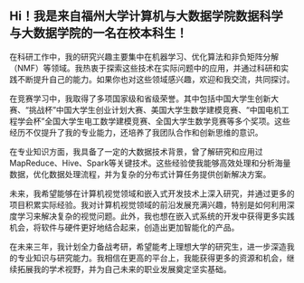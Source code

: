 ## Hi！我是来自福州大学计算机与大数据学院数据科学与大数据学院的一名在校本科生！

在科研工作中，我的研究兴趣主要集中在机器学习、优化算法和非负矩阵分解（NMF）等领域。我热衷于探索这些技术在实际问题中的应用，并通过科研和实践不断提升自己的能力。如果你也对这些领域感兴趣，欢迎和我交流，共同探讨。

在竞赛学习中，我取得了多项国家级和省级荣誉。其中包括中国大学生创新大赛、“挑战杯”中国大学生创业计划大赛、美国大学生数学建模竞赛、“中国电机工程学会杯”全国大学生电工数学建模竞赛、全国大学生数学竞赛等多个奖项。这些经历不仅提升了我的专业能力，还培养了我团队合作和创新思维的意识。

在专业知识方面，我具备了一定的大数据技术背景，曾了解研究和应用过MapReduce、Hive、Spark等关键技术。这些经验使我能够高效处理和分析海量数据，优化数据处理流程，并为复杂的分布式计算任务提供创新解决方案。

未来，我希望能够在计算机视觉领域和嵌入式开发技术上深入研究，并通过更多的项目积累实际经验。我对计算机视觉领域的前沿发展充满兴趣，特别是如何利用深度学习来解决复杂的视觉问题。此外，我也想在嵌入式系统的开发中获得更多实践机会，将软件与硬件更好地结合起来，创造出更加智能化的产品。

在未来三年，我计划全力备战考研，希望能考上理想大学的研究生，进一步深造我的专业知识与研究能力。我相信在更高的平台上，我能获得更多的资源和机会，继续拓展我的学术视野，并为自己未来的职业发展奠定坚实基础。

<!--
**BronLML/BronLML** is a ✨ _special_ ✨ repository because its `README.md` (this file) appears on your GitHub profile.

Here are some ideas to get you started:

- 🔭 I’m currently working on ...
- 🌱 I’m currently learning ...
- 👯 I’m looking to collaborate on ...
- 🤔 I’m looking for help with ...
- 💬 Ask me about ...
- 📫 How to reach me: ...
- 😄 Pronouns: ...
- ⚡ Fun fact: ...
-->
